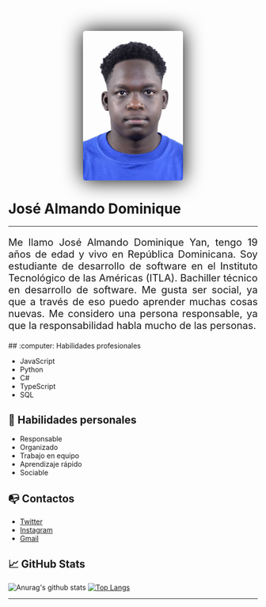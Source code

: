 <link rel="preconnect" href="https://fonts.gstatic.com">
<link href="https://fonts.googleapis.com/css2?family=Fira+Code&display=swap" rel="stylesheet">


<img src="img/jose almando.jpg"
     alt="José Almando Dominique Yan - imagen"
     style="width: 40%; display: block; margin-left: auto; margin-right: auto; border-radius: 5px; filter: drop-shadow(0 0 20px black)" />

# José Almando Dominique
***
<p style="text-align: justify; font-size: 20px;">
Me llamo José Almando Dominique Yan, tengo 19 años de edad y vivo en República Dominicana. Soy estudiante de desarrollo de software en el Instituto Tecnológico de las Américas (ITLA). Bachiller técnico en desarrollo de software. Me gusta ser social, ya que a través de eso puedo aprender muchas cosas nuevas.  Me considero una persona responsable, ya que la responsabilidad habla mucho de las personas.
</p>
## :computer: Habilidades profesionales

- JavaScript
- Python
- C#
- TypeScript
- SQL

## :boy: Habilidades personales

- Responsable
- Organizado
- Trabajo en equipo
- Aprendizaje rápido
- Sociable


## :mailbox_with_no_mail: Contactos 

- [Twitter](https://twitter.com/j_almando1)
- [Instagram](https://www.instagram.com/j.almando/)
- [Gmail](mailto:josea.dominique01@gmail.com)

## :chart_with_upwards_trend:  GitHub Stats
![Anurag's github stats](https://github-readme-stats.vercel.app/api?username=JoseAlmando&show_icons=true&theme=tokyonight) 
[![Top Langs](https://github-readme-stats.vercel.app/api/top-langs/?username=JoseAlmando&layout=compact&theme=tokyonight)](https://github.com/anuraghazra/github-readme-stats)




***
<!--
**JoseAlmando/JoseAlmando** is a ✨ _special_ ✨ repository because its `README.md` (this file) appears on your GitHub profile.

Here are some ideas to get you started:

- 🔭 I’m currently working on ...
- 🌱 I’m currently learning ...
- 👯 I’m looking to collaborate on ...
- 🤔 I’m looking for help with ...
- 💬 Ask me about ...
- 📫 How to reach me: ...
- 😄 Pronouns: ...
- ⚡ Fun fact: ...
-->
